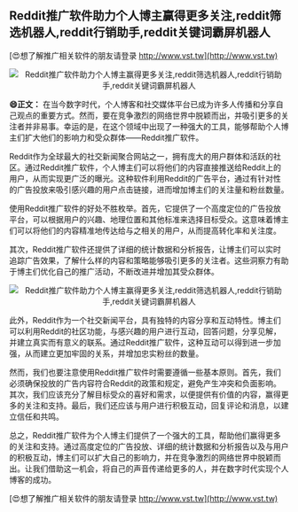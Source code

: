 ## **Reddit推广软件助力个人博主赢得更多关注,reddit筛选机器人,reddit行销助手,reddit关键词霸屏机器人**

[😍想了解推广相关软件的朋友请登录 http://www.vst.tw](http://www.vst.tw)

 <center><img src="https://vst.tw/MP4/tuiguang/png/6.png" alt="Reddit推广软件助力个人博主赢得更多关注,reddit筛选机器人,reddit行销助手,reddit关键词霸屏机器人"></center>

**😄正文：**
在当今数字时代，个人博客和社交媒体平台已成为许多人传播和分享自己观点的重要方式。然而，要在竞争激烈的网络世界中脱颖而出，并吸引更多的关注者并非易事。幸运的是，在这个领域中出现了一种强大的工具，能够帮助个人博主们扩大他们的影响力和受众群体——Reddit推广软件。

Reddit作为全球最大的社交新闻聚合网站之一，拥有庞大的用户群体和活跃的社区。通过Reddit推广软件，个人博主们可以将他们的内容直接推送给Reddit上的用户，从而实现更广泛的曝光。这种软件利用Reddit的广告平台，通过有针对性的广告投放来吸引感兴趣的用户点击链接，进而增加博主们的关注量和粉丝数量。

使用Reddit推广软件的好处不胜枚举。首先，它提供了一个高度定位的广告投放平台，可以根据用户的兴趣、地理位置和其他标准来选择目标受众。这意味着博主们可以将他们的内容精准地传达给与之相关的用户，从而提高转化率和关注度。

其次，Reddit推广软件还提供了详细的统计数据和分析报告，让博主们可以实时追踪广告效果，了解什么样的内容和策略能够吸引更多的关注者。这些洞察力有助于博主们优化自己的推广活动，不断改进并增加其受众群体。

 <center><img src="https://vst.tw/MP4/tuiguang/png/7.png" alt="Reddit推广软件助力个人博主赢得更多关注,reddit筛选机器人,reddit行销助手,reddit关键词霸屏机器人"></center>

此外，Reddit作为一个社交新闻平台，具有独特的内容分享和互动特性。博主们可以利用Reddit的社区功能，与感兴趣的用户进行互动，回答问题，分享见解，并建立真实而有意义的联系。通过Reddit推广软件，这种互动可以得到进一步加强，从而建立更加牢固的关系，并增加忠实粉丝的数量。

然而，我们也要注意使用Reddit推广软件时需要遵循一些基本原则。首先，我们必须确保投放的广告内容符合Reddit的政策和规定，避免产生冲突和负面影响。其次，我们应该充分了解目标受众的喜好和需求，以便提供有价值的内容，赢得更多的关注和支持。最后，我们还应该与用户进行积极互动，回复评论和消息，以建立信任和共鸣。

总之，Reddit推广软件为个人博主们提供了一个强大的工具，帮助他们赢得更多的关注和支持。通过高度定位的广告投放、详细的统计数据和分析报告以及与用户的积极互动，博主们可以扩大自己的影响力，并在竞争激烈的网络世界中脱颖而出。让我们借助这一机会，将自己的声音传递给更多的人，并在数字时代实现个人博客的成功。

[😍想了解推广相关软件的朋友请登录 http://www.vst.tw](http://www.vst.tw)



